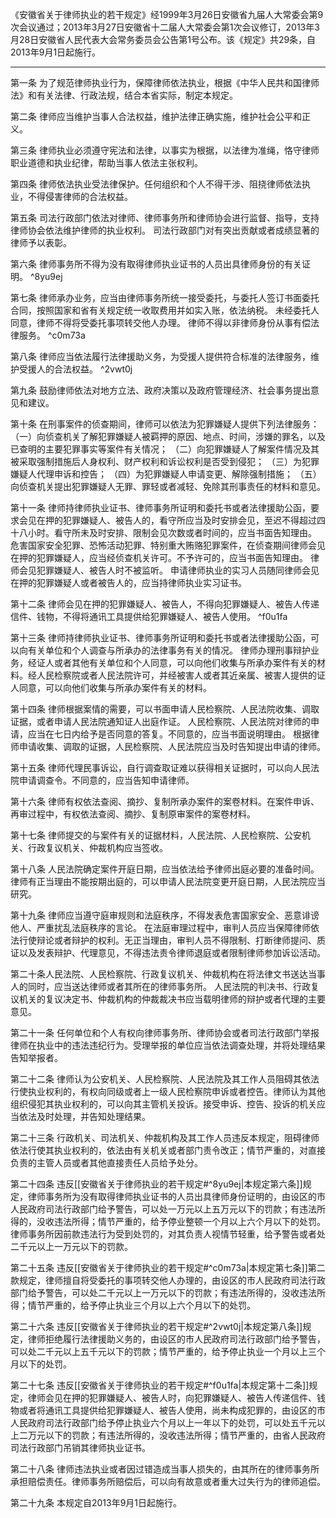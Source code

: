 《安徽省关于律师执业的若干规定》经1999年3月26日安徽省九届人大常委会第9次会议通过；2013年3月27日安徽省十二届人大常委会第1次会议修订，2013年3月28日安徽省人民代表大会常务委员会公告第1号公布。该《规定》共29条，自2013年9月1日起施行。
___
第一条 为了规范律师执业行为，保障律师依法执业，根据《中华人民共和国律师法》和有关法律、行政法规，结合本省实际，制定本规定。

第二条 律师应当维护当事人合法权益，维护法律正确实施，维护社会公平和正义。

第三条 律师执业必须遵守宪法和法律，以事实为根据，以法律为准绳，恪守律师职业道德和执业纪律，帮助当事人依法主张权利。

第四条 律师依法执业受法律保护。任何组织和个人不得干涉、阻挠律师依法执业，不得侵害律师的合法权益。

第五条 司法行政部门依法对律师、律师事务所和律师协会进行监督、指导，支持律师协会依法维护律师的执业权利。
司法行政部门对有突出贡献或者成绩显著的律师予以表彰。

第六条 律师事务所不得为没有取得律师执业证书的人员出具律师身份的有关证明。 ^8yu9ej

第七条 律师承办业务，应当由律师事务所统一接受委托，与委托人签订书面委托合同，按照国家和省有关规定统一收取费用并如实入账，依法纳税。
未经委托人同意，律师不得将受委托事项转交他人办理。
律师不得以非律师身份从事有偿法律服务。 ^c0m73a

第八条 律师应当依法履行法律援助义务，为受援人提供符合标准的法律服务，维护受援人的合法权益。 ^2vwt0j

第九条 鼓励律师依法对地方立法、政府决策以及政府管理经济、社会事务提出意见和建议。

第十条 在刑事案件的侦查期间，律师可以依法为犯罪嫌疑人提供下列法律服务：
（一）向侦查机关了解犯罪嫌疑人被羁押的原因、地点、时间，涉嫌的罪名，以及已查明的主要犯罪事实等案件有关情况；
（二）向犯罪嫌疑人了解案件情况及其被采取强制措施后人身权利、财产权利和诉讼权利是否受到侵犯；
（三）为犯罪嫌疑人代理申诉和控告；
（四）为犯罪嫌疑人申请变更、解除强制措施；
（五）向侦查机关提出犯罪嫌疑人无罪、罪轻或者减轻、免除其刑事责任的材料和意见。

第十一条 律师持律师执业证书、律师事务所证明和委托书或者法律援助公函，要求会见在押的犯罪嫌疑人、被告人的，看守所应当及时安排会见，至迟不得超过四十八小时。看守所未及时安排、限制会见次数或者时间的，应当书面告知理由。
危害国家安全犯罪、恐怖活动犯罪、特别重大贿赂犯罪案件，在侦查期间律师会见在押的犯罪嫌疑人，应当经侦查机关许可。不予许可的，应当书面告知理由。
律师会见犯罪嫌疑人、被告人时不被监听。
申请律师执业的实习人员随同律师会见在押的犯罪嫌疑人或者被告人的，应当持律师执业实习证书。

第十二条 律师会见在押的犯罪嫌疑人、被告人，不得向犯罪嫌疑人、被告人传递信件、钱物，不得将通讯工具提供给犯罪嫌疑人、被告人使用。 ^f0u1fa

第十三条 律师持律师执业证书、律师事务所证明和委托书或者法律援助公函，可以向有关单位和个人调查与所承办的法律事务有关的情况。
律师办理刑事辩护业务，经证人或者其他有关单位和个人同意，可以向他们收集与所承办案件有关的材料。经人民检察院或者人民法院许可，并经被害人或者其近亲属、被害人提供的证人同意，可以向他们收集与所承办案件有关的材料。

第十四条 律师根据案情的需要，可以书面申请人民检察院、人民法院收集、调取证据，或者申请人民法院通知证人出庭作证。
人民检察院、人民法院对律师的申请，应当在七日内给予是否同意的答复。不同意的，应当书面说明理由。
根据律师申请收集、调取的证据，人民检察院、人民法院应当及时告知提出申请的律师。

第十五条 律师代理民事诉讼，自行调查取证难以获得相关证据时，可以向人民法院申请调查令。不同意的，应当告知申请律师。

第十六条 律师有权依法查阅、摘抄、复制所承办案件的案卷材料。在案件申诉、再审过程中，有权依法查阅、摘抄、复制原审案件的案卷材料。

第十七条 律师提交的与案件有关的证据材料，人民法院、人民检察院、公安机关、行政复议机关、仲裁机构应当签收。

第十八条 人民法院确定案件开庭日期，应当依法给予律师出庭必要的准备时间。律师有正当理由不能按期出庭的，可以申请人民法院变更开庭日期，人民法院应当研究。

第十九条 律师应当遵守庭审规则和法庭秩序，不得发表危害国家安全、恶意诽谤他人、严重扰乱法庭秩序的言论。
在法庭审理过程中，审判人员应当保障律师依法行使辩论或者辩护的权利。无正当理由，审判人员不得限制、打断律师提问、质证以及发表辩护、代理意见，不得违法责令律师退庭或者限制律师参加诉讼活动。

第二十条人民法院、人民检察院、行政复议机关、仲裁机构在将法律文书送达当事人的同时，应当送达律师或者其所在的律师事务所。
人民法院的判决书、行政复议机关的复议决定书、仲裁机构的仲裁裁决书应当载明律师的辩护或者代理的主要意见。

第二十一条 任何单位和个人有权向律师事务所、律师协会或者司法行政部门举报律师在执业中的违法违纪行为。受理举报的单位应当依法调查处理，并将处理结果告知举报者。

第二十二条 律师认为公安机关、人民检察院、人民法院及其工作人员阻碍其依法行使执业权利的，有权向同级或者上一级人民检察院申诉或者控告。律师认为其他组织侵犯其执业权利的，可以向其主管机关投诉。接受申诉、控告、投诉的机关应当依法及时处理，并告知处理结果。

第二十三条 行政机关、司法机关、仲裁机构及其工作人员违反本规定，阻碍律师依法行使其执业权利的，依法由有关机关或者部门责令改正；情节严重的，对直接负责的主管人员或者其他直接责任人员给予处分。

第二十四条 违反[[安徽省关于律师执业的若干规定#^8yu9ej|本规定第六条]]规定，律师事务所为没有取得律师执业证书的人员出具律师身份证明的，由设区的市人民政府司法行政部门给予警告，可以处一万元以上五万元以下的罚款；有违法所得的，没收违法所得；情节严重的，给予停业整顿一个月以上六个月以下的处罚。
律师事务所因前款违法行为受到处罚的，对其负责人视情节轻重，给予警告或者处二千元以上一万元以下的罚款。

第二十五条 违反[[安徽省关于律师执业的若干规定#^c0m73a|本规定第七条]]第二款规定，律师擅自将受委托的事项转交他人办理的，由设区的市人民政府司法行政部门给予警告，可以处二千元以上一万元以下的罚款；有违法所得的，没收违法所得；情节严重的，给予停止执业三个月以上六个月以下的处罚。

第二十六条 违反[[安徽省关于律师执业的若干规定#^2vwt0j|本规定第八条]]规定，律师拒绝履行法律援助义务的，由设区的市人民政府司法行政部门给予警告，可以处二千元以上五千元以下的罚款；情节严重的，给予停止执业一个月以上三个月以下的处罚。

第二十七条 违反[[安徽省关于律师执业的若干规定#^f0u1fa|本规定第十二条]]规定，律师会见在押的犯罪嫌疑人、被告人时，向犯罪嫌疑人、被告人传递信件、钱物或者将通讯工具提供给犯罪嫌疑人、被告人使用，尚未构成犯罪的，由设区的市人民政府司法行政部门给予停止执业六个月以上一年以下的处罚，可以处五千元以上二万元以下的罚款；有违法所得的，没收违法所得；情节严重的，由省人民政府司法行政部门吊销其律师执业证书。

第二十八条 律师违法执业或者因过错造成当事人损失的，由其所在的律师事务所承担赔偿责任。律师事务所赔偿后，可以向有故意或者重大过失行为的律师追偿。

第二十九条 本规定自2013年9月1日起施行。